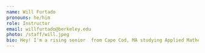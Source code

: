 ```yaml
---
name: Will Furtado
pronouns: he/him
role: Instructor
email: willfurtado@berkeley.edu
photo: /staff/will.jpeg
bio: Hey! I'm a rising senior  from Cape Cod, MA studying Applied Mathematics and Computer Science. Outside of teaching, you'll likely find me curating Spotify playlists, playing Wii Tennis, or shooting film on my Canon AE-1. I'm incredibly excited to be teaching Data 6 this summer. Reach out with any questions -- any at all!
---
```

